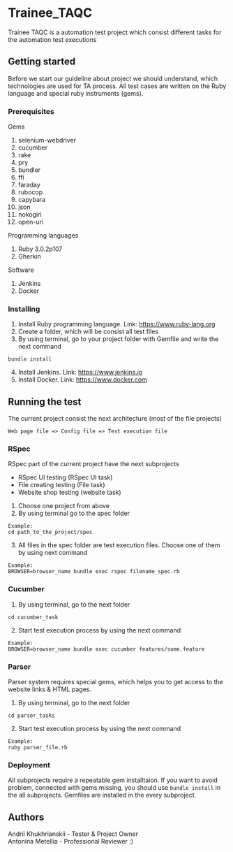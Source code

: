 # Trainee_TAQC
Trainee TAQC is a automation test project which consist different tasks for the automation test executions

## Getting started
Before we start our guideline about project we should understand, which technologies are used for TA process. All test cases are written on the Ruby language and special ruby instruments (gems).

### Prerequisites
Gems
1. selenium-webdriver
2. cucumber
3. rake
4. pry
5. bundler
6. ffi
7. faraday
8. rubocop
9. capybara
10. json
11. nokogiri
12. open-uri

Programming languages
1. Ruby 3.0.2p107
2. Gherkin

Software
1. Jenkins
2. Docker

### Installing

1. Install Ruby programming language. Link: https://www.ruby-lang.org
2. Create a folder, which will be consist all test files
3. By using terminal, go to your project folder with Gemfile and write the next command
```
bundle install
```
4. Install Jenkins. Link: https://www.jenkins.io
5. Install Docker. Link: https://www.docker.com

## Running the test
The current project consist the next architecture (most of the file projects)

```Web page file => Config file => Test execution file```

### RSpec
RSpec part of the current project have the next subprojects
- RSpec UI testing (RSpec UI task)
- File creating testing (File task)
- Website shop testing (website task)
1. Choose one project from above
2. By using terminal go to the spec folder

```
Example:
cd path_to_the_project/spec
```

3. All files in the spec folder are test execution files. Choose one of them by using next command
```
Example:
BROWSER=browser_name bundle exec rspec filename_spec.rb
```

### Cucumber
1. By using terminal, go to the next folder
```
cd cucumber_task
```
2. Start test execution process by using the next command
```
Example:
BROWSER=browser_name bundle exec cucumber features/some.feature
```
### Parser
Parser system requires special gems, which helps you to get access to the website links & HTML pages.
1. By using terminal, go to the next folder
```
cd parser_tasks
```
2. Start test execution process by using the next command
```
Example:
ruby parser_file.rb
```

### Deployment
All subprojects require a repeatable gem installtaion. If you want to avoid problem, connected with gems missing, you should use ```bundle install``` in the all subprojects. Gemfiles are installed in the every subproject.

## Authors
Andrii Khukhrianskii - Tester & Project Owner   
Antonina Metellia - Professional Reviewer :)
